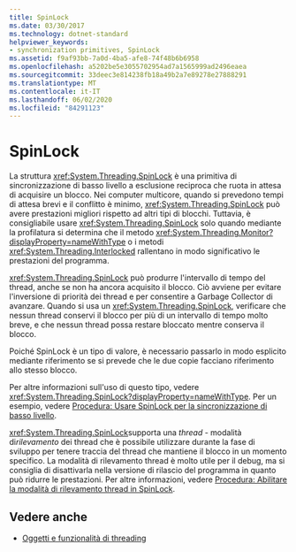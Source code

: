 ```yaml
---
title: SpinLock
ms.date: 03/30/2017
ms.technology: dotnet-standard
helpviewer_keywords:
- synchronization primitives, SpinLock
ms.assetid: f9af93bb-7a0d-4ba5-afe8-74f48b6b6958
ms.openlocfilehash: a5202be5e3055702954ad7a1565999ad2496eaea
ms.sourcegitcommit: 33deec3e814238fb18a49b2a7e89278e27888291
ms.translationtype: MT
ms.contentlocale: it-IT
ms.lasthandoff: 06/02/2020
ms.locfileid: "84291123"
---
```

# <a name="spinlock"></a>SpinLock
La struttura <xref:System.Threading.SpinLock> è una primitiva di sincronizzazione di basso livello a esclusione reciproca che ruota in attesa di acquisire un blocco. Nei computer multicore, quando si prevedono tempi di attesa brevi e il conflitto è minimo, <xref:System.Threading.SpinLock> può avere prestazioni migliori rispetto ad altri tipi di blocchi. Tuttavia, è consigliabile usare <xref:System.Threading.SpinLock> solo quando mediante la profilatura si determina che il metodo <xref:System.Threading.Monitor?displayProperty=nameWithType> o i metodi <xref:System.Threading.Interlocked> rallentano in modo significativo le prestazioni del programma.  
  
 <xref:System.Threading.SpinLock> può produrre l'intervallo di tempo del thread, anche se non ha ancora acquisito il blocco. Ciò avviene per evitare l'inversione di priorità dei thread e per consentire a Garbage Collector di avanzare. Quando si usa un <xref:System.Threading.SpinLock>, verificare che nessun thread conservi il blocco per più di un intervallo di tempo molto breve, e che nessun thread possa restare bloccato mentre conserva il blocco.  
  
 Poiché SpinLock è un tipo di valore, è necessario passarlo in modo esplicito mediante riferimento se si prevede che le due copie facciano riferimento allo stesso blocco.  
  
 Per altre informazioni sull'uso di questo tipo, vedere <xref:System.Threading.SpinLock?displayProperty=nameWithType>. Per un esempio, vedere [Procedura: Usare SpinLock per la sincronizzazione di basso livello](how-to-use-spinlock-for-low-level-synchronization.md).  
  
 <xref:System.Threading.SpinLock>supporta una *thread* - modalità di*rilevamento* dei thread che è possibile utilizzare durante la fase di sviluppo per tenere traccia del thread che mantiene il blocco in un momento specifico. La modalità di rilevamento thread è molto utile per il debug, ma si consiglia di disattivarla nella versione di rilascio del programma in quanto può ridurre le prestazioni. Per altre informazioni, vedere [Procedura: Abilitare la modalità di rilevamento thread in SpinLock](how-to-enable-thread-tracking-mode-in-spinlock.md).  
  
## <a name="see-also"></a>Vedere anche

- [Oggetti e funzionalità di threading](threading-objects-and-features.md)
